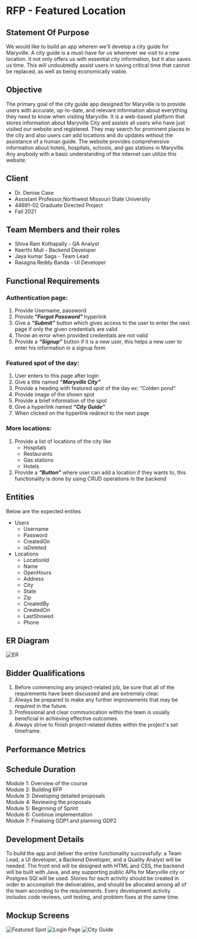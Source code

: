# RFP - Featured Location
## Statement Of Purpose
We would  like to build an app wherein we'll develop a city guide for Maryville. A city guide is a must-have for us whenever we visit to a new location. It not only offers us with essential city information, but it also saves us time. This will undoubtedly assist users in saving critical time that cannot be replaced, as well as being economically viable.
## Objective
The primary goal of the city guide app designed for Maryville is to provide users with accurate, up-to-date, and relevant information about everything they need to know when visiting Maryville. It is a web-based platform that stores information about Maryville City and assists all users who have just visited our website and registered. They may search for prominent places in the city and also users can add locations and do updates without the assistance of a human guide. The website provides comprehensive information about hotels, hospitals, schools, and gas stations in Maryville. Any anybody with a basic understanding of the internet can utilize this website.
## Client
- Dr. Denise Case
- Assistant Professor,Northwest Missouri State University
- 44691-02 Graduate Directed Project
- Fall 2021
## Team Members and their roles
- Shiva Ram Kothapally - QA Analyst
- Keerthi Muli - Backend Developer
- Jaya kumar Saga - Team Lead
- Rasagna Reddy Banda - UI Developer
## Functional Requirements
### Authentication page:
1.	Provide Username, password
2.	Provide ***"Forgot Password"*** hyperlink
3.	Give a ***“Submit”*** button which gives access to the user to enter the next page if only the given credentials are valid
4.	Throw an error when provided credentials are not valid
5.	Provide a ***“Signup”*** button if it is a new user, this helps a new user to enter his information in a signup form

### Featured spot of the day:
1.	User enters to this page after login
2.	Give a title named ***“Maryville City”***
3.	Provide a heading with featured spot of the day ex: “Colden pond”
4.	Provide image of the shown spot
5.	Provide a brief information of the spot
6.	Give a hyperlink named ***“City Guide”***
7.	When clicked on the hyperlink redirect to the next page

### More locations:
1.	Provide a list of locations of the city like 
    -   Hospitals
    -	Restaurants
    -	Gas stations
    -	Hotels
2.	Provide a ***"Button"*** where user can add a location if they wants to, this functionality is done by using CRUD operations in the backend

## Entities 
Below are the expected entites
- Users
    - Username
    - Password
    - CreatedOn
    - isDeleted
 - Locations
    - LocationId
    - Name
    - OpenHours
    - Address
    - City
    - State
    - Zip
    - CreatedBy
    - CreatedOn
    - LastShowed
    - Phone

## ER Diagram
 ![ER](https://github.com/KeerthiMuli/featured-locations/blob/main/images/ERFeaturedLocations.png) 

## Bidder Qualifications
1. Before commencing any project-related job, be sure that all of the requirements have been discussed and are extremely clear.
2. Always be prepared to make any further improvements that may be required in the future.
3. Professional and clear communication within the team is usually beneficial in achieving effective outcomes.
4. Always strive to finish project-related duties within the project's set timeframe.
## Performance Metrics
## Schedule Duration
Module 1: Overview of the course<br>
Module 2: Building RFP<br>
Module 3: Developing detailed proposals<br>
Module 4: Reviewing the proposals<br>
Module 5: Beginning of Sprint<br>
Module 6: Continue implementation<br>
Module 7: Finalising GDP1 and planning GDP2<br>
## Development Details
To build the app and deliver the entire functionality successfully: a Team Lead, a UI developer, a Backend Developer, and a Quality Analyst will be needed. The front end will be designed with HTML and CSS, the backend will be built with Java, and any supporting public APIs for Maryville city or Postgres SQl will be used. Stories for each activity should be created in order to accomplish the deliverables, and should be allocated among all of the team according to the requirements. Every development activity includes code reviews, unit testing, and problem fixes at the same time.
## Mockup Screens
![Featured Spot](https://github.com/KeerthiMuli/featured-locations/blob/main/images/Featured%20spot.png)
![Login Page](https://github.com/KeerthiMuli/featured-locations/blob/main/images/Login%20page.png)
![City Guide](https://github.com/KeerthiMuli/featured-locations/blob/main/images/CityGuide.jpeg)
